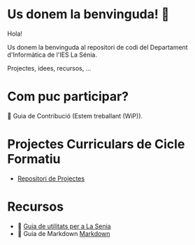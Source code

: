 # Us donem la benvinguda! 👋

Hola!

Us donem la benvinguda al repositori de codi del Departament d'Informàtica de l'IES La Sénia.

Projectes, idees, recursos, ...

# Com puc participar?

🌈 Guia de Contribució (Estem treballant (WiP)).

# Projectes Curriculars de Cicle Formatiu 

- [Repositori de Projectes](https://github.com/inforsenia/PCCF)

# Recursos

- 🧙 [Guia de utilitats per a La Senia](https://github.com/inforsenia/utils)
- 🧙 Guia de Markdown [Markdown](https://docs.github.com/github/writing-on-github/getting-started-with-writing-and-formatting-on-github/basic-writing-and-formatting-syntax)



